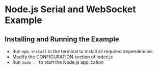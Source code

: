# Node.js Serial and WebSocket Example

## Installing and Running the Example

- Run  `npm install` in the terminal to install all required dependencies
- Modify the CONFIGURATION  section of index.js
- Run  `node . ` to start the Node.js application
 
